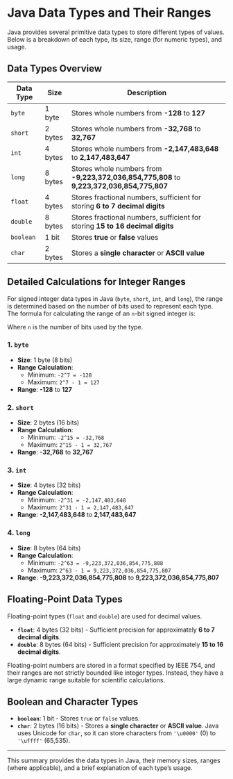 # Java Data Types and Their Ranges

Java provides several primitive data types to store different types of values. Below is a breakdown of each type, its size, range (for numeric types), and usage.

## Data Types Overview

| Data Type | Size      | Description                                                                                                  |
|-----------|-----------|--------------------------------------------------------------------------------------------------------------|
| `byte`    | 1 byte    | Stores whole numbers from **-128** to **127**                                                                |
| `short`   | 2 bytes   | Stores whole numbers from **-32,768** to **32,767**                                                          |
| `int`     | 4 bytes   | Stores whole numbers from **-2,147,483,648** to **2,147,483,647**                                            |
| `long`    | 8 bytes   | Stores whole numbers from **-9,223,372,036,854,775,808** to **9,223,372,036,854,775,807**                    |
| `float`   | 4 bytes   | Stores fractional numbers, sufficient for storing **6 to 7 decimal digits**                                  |
| `double`  | 8 bytes   | Stores fractional numbers, sufficient for storing **15 to 16 decimal digits**                                |
| `boolean` | 1 bit     | Stores **true** or **false** values                                                                          |
| `char`    | 2 bytes   | Stores a **single character** or **ASCII value**                                                             |

## Detailed Calculations for Integer Ranges

For signed integer data types in Java (`byte`, `short`, `int`, and `long`), the range is determined based on the number of bits used to represent each type. The formula for calculating the range of an `n`-bit signed integer is:


Where `n` is the number of bits used by the type.

### 1. `byte`
- **Size**: 1 byte (8 bits)
- **Range Calculation**:
  - Minimum: `-2^7 = -128`
  - Maximum: `2^7 - 1 = 127`
- **Range**: **-128** to **127**

### 2. `short`
- **Size**: 2 bytes (16 bits)
- **Range Calculation**:
  - Minimum: `-2^15 = -32,768`
  - Maximum: `2^15 - 1 = 32,767`
- **Range**: **-32,768** to **32,767**

### 3. `int`
- **Size**: 4 bytes (32 bits)
- **Range Calculation**:
  - Minimum: `-2^31 = -2,147,483,648`
  - Maximum: `2^31 - 1 = 2,147,483,647`
- **Range**: **-2,147,483,648** to **2,147,483,647**

### 4. `long`
- **Size**: 8 bytes (64 bits)
- **Range Calculation**:
  - Minimum: `-2^63 = -9,223,372,036,854,775,808`
  - Maximum: `2^63 - 1 = 9,223,372,036,854,775,807`
- **Range**: **-9,223,372,036,854,775,808** to **9,223,372,036,854,775,807**

## Floating-Point Data Types

Floating-point types (`float` and `double`) are used for decimal values.

- **`float`**: 4 bytes (32 bits) - Sufficient precision for approximately **6 to 7 decimal digits**.
- **`double`**: 8 bytes (64 bits) - Sufficient precision for approximately **15 to 16 decimal digits**.

Floating-point numbers are stored in a format specified by IEEE 754, and their ranges are not strictly bounded like integer types. Instead, they have a large dynamic range suitable for scientific calculations.

## Boolean and Character Types

- **`boolean`**: 1 bit - Stores `true` or `false` values.
- **`char`**: 2 bytes (16 bits) - Stores a **single character** or **ASCII value**. Java uses Unicode for `char`, so it can store characters from `'\u0000'` (0) to `'\uffff'` (65,535).

---

This summary provides the data types in Java, their memory sizes, ranges (where applicable), and a brief explanation of each type’s usage.


